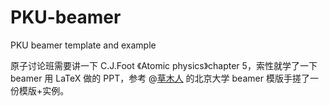 # PKU-beamer
PKU beamer template and example

原子讨论班需要讲一下 C.J.Foot 《Atomic physics》chapter 5，索性就学了一下 beamer 用 LaTeX 做的 PPT，参考 @[草木人](https://www.latexstudio.net/index/lists/barsearch/author/2670.html) 的北京大学 beamer 模版手搓了一份模版+实例。
